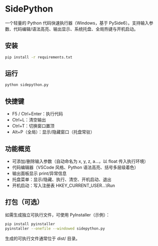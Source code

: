 # SidePython

一个轻量的 Python 代码快速执行器（Windows，基于 PySide6）。支持输入参数、代码编辑/语法高亮、输出显示、系统托盘、全局热键与开机启动。

## 安装

```bash
pip install -r requirements.txt
```

## 运行

```bash
python sidepython.py
```

## 快捷键

- F5 / Ctrl+Enter：执行代码
- Ctrl+L：清空输出
- Ctrl+T：切换窗口置顶
- Alt+P（全局）：显示/隐藏窗口（托盘常驻）

## 功能概览

- 可添加/删除输入参数（自动命名为 x, y, z, a...，以 float 传入执行环境）
- 代码编辑器（VSCode 风格、Python 语法高亮、括号多层级着色）
- 输出面板显示 print/异常信息
- 托盘菜单：显示/隐藏、执行、清空、开机启动、退出
- 开机启动：写入注册表 HKEY_CURRENT_USER\...\Run

## 打包（可选）

如需生成独立可执行文件，可使用 PyInstaller（示例）：

```bash
pip install pyinstaller
pyinstaller --onefile --windowed sidepython.py
```

生成的可执行文件通常位于 dist/ 目录。
